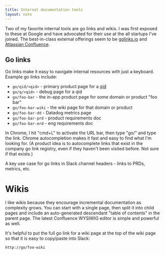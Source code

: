 ```yaml
---
title: Internal documentation tools
layout: note
---
```


Two of my favorite internal tools are go links and wikis. I was first exposed to these at Google and have advocated for their use at the all startups I've joined. The best-in-class external offerings seem to be [golinks.io](https://www.golinks.io) and [Atlassian Confluence](https://www.atlassian.com/software/confluence).

## Go links

Go links make it easy to navigate internal resources with just a keyboard. Example go links include:

- `go/qid/<qid>` - primary product page for a [qid](/notes/qualified-identifiers.html)
- `go/q/<qid>` - debug page for a qid
- `go/foo-bar` - the in-app product page for some domain or product "foo bar"
- `go/foo-bar-wiki` - the wiki page for that domain or product
- `go/foo-bar-dd` - Datadog metrics page
- `go/foo-bar-prd` - product requirements doc
- `go/foo-bar-erd` - eng requirements doc

In Chrome, I hit "cmd+L" to activate the URL bar, then type "go/" and type the link. Chrome autocompletion makes it fast and easy to find what I'm looking for. (A product idea is to autocomplete links that exist in the company go link registry, even if they haven't been visited before. Not sure if that exists.) 

A key use case for go links in Slack channel headers - links to PRDs, metrics, etc.

# Wikis

I like wikis because they encourage incremental documentation as complexity grows. You can start with a single page, then split it into child pages and include an auto-generated descendant "table of contents" in the parent page. The latest Confluence WYSIWIG editor is simple and powerful as well.

It's helpful to put the full go link for a wiki page at the top of the wiki page so that it is easy to copy/paste into Slack:

```
http://go/foo-wiki
```